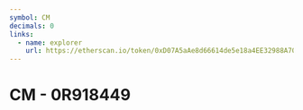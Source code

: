 ```yaml
---
symbol: CM
decimals: 0
links:
  - name: explorer
    url: https://etherscan.io/token/0xD07A5aAe8d66614de5e18a4EE32988A70dC20467
---
```


# CM - 0R918449
